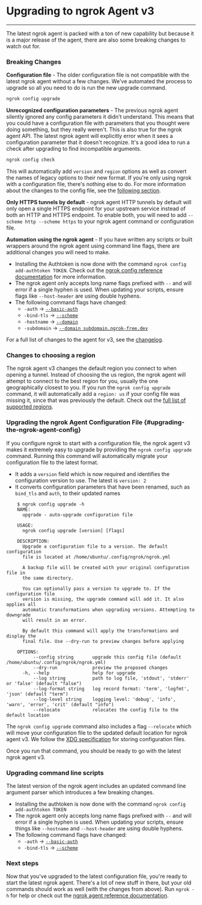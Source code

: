 
# Upgrading to ngrok Agent v3
---------------------------

The latest ngrok agent is packed with a ton of new capability but because it is a major release of the agent, there are also some breaking changes to watch out for.

### Breaking Changes

**Configuration file** - The older configuration file is not compatible with the latest ngrok agent without a few changes. We've automated the process to upgrade so all you need to do is run the new upgrade command.
```bash
ngrok config upgrade
```

**Unrecognized configuration parameters** - The previous ngrok agent silently ignored any config parameters it didn't understand. This means that you could have a configuration file with parameters that you thought were doing something, but they really weren't. This is also true for the ngrok agent API. The latest ngrok agent will explicitly error when it sees a configuration parameter that it doesn't recognize. It's a good idea to run a check after upgrading to find incompatible arguments.
```bash
ngrok config check
```
This will automatically add `version` and `region` options as well as convert the names of legacy options to their new format. If you're only using ngrok with a configuration file, there's nothing else to do. For more information about the changes to the config file, see the [following section](#upgrading-the-ngrok-agent-config).

**Only HTTPS tunnels by default** - ngrok agent HTTP tunnels by default will only open a single HTTPS endpoint for your upstream service instead of both an HTTP and HTTPS endpoint. To enable both, you will need to add `--scheme http --scheme https` to your ngrok agent command or configuration file.

**Automation using the ngrok agent** - If you have written any scripts or built wrappers around the ngrok agent using command line flags, there are additional changes you will need to make.

*   Installing the Authtoken is now done with the command `ngrok config add-authtoken TOKEN`. Check out the [ngrok config reference documentation](/secure-tunnels/ngrok-agent/reference/ngrok#ngrok-config) for more information.
*   The ngrok agent only accepts long name flags prefixed with `--` and will error if a single hyphen is used. When updating your scripts, ensure flags like `--host-header` are using double hyphens.
*   The following command flags have changed:
    *   `-auth` -> [`--basic-auth`](/secure-tunnels/ngrok-agent/reference/ngrok#ngrok-http-flags)
    *   `-bind-tls` -> [`--scheme`](/secure-tunnels/ngrok-agent/reference/ngrok#ngrok-http-flags)
    *   `-hostname` -> [`--domain`](/secure-tunnels/ngrok-agent/reference/ngrok#ngrok-http-flags)
    *   `-subdomain` -> [`--domain subdomain.ngrok-free.dev`](/secure-tunnels/ngrok-agent/reference/ngrok#ngrok-http-flags)

For a full list of changes to the agent for v3, see the [changelog](/secure-tunnels/ngrok-agent/reference/changelog).

### Changes to choosing a region

The ngrok agent v3 changes the default region you connect to when opening a tunnel. Instead of choosing the us region, the ngrok agent will attempt to connect to the best region for you, usually the one geographically closest to you. If you run the `ngrok config upgrade` command, it will automatically add a `region: us` if your config file was missing it, since that was previously the default. Check out the [full list of supported regions](/cloud-edge/pops#locs).

### Upgrading the ngrok Agent Configuration File {#upgrading-the-ngrok-agent-config}

If you configure ngrok to start with a configuration file, the ngrok agent v3 makes it extremely easy to upgrade by providing the `ngrok config upgrade` command. Running this command will automatically migrate your configuration file to the latest format.

*   It adds a `version` field which is now required and identifies the configuration version to use. The latest is `version: 2`
*   It converts configuration parameters that have been renamed, such as `bind_tls` and `auth`, to their updated names
```
    $ ngrok config upgrade -h
    NAME: 
      upgrade - auto-upgrade configuration file
    
    USAGE:
      ngrok config upgrade [version] [flags]
    
    DESCRIPTION: 
      Upgrade a configuration file to a version. The default configuration 
      file is located at /home/ubuntu/.config/ngrok/ngrok.yml
    
      A backup file will be created with your original configuration file in
      the same directory.
    
      You can optionally pass a version to upgrade to. If the configuration file
      version is missing, the upgrade command will add it. It also applies all
      automatic transformations when upgrading versions. Attempting to downgrade
      will result in an error.
    
      By default this command will apply the transformations and display the
      final file. Use --dry-run to preview changes before applying
    
    OPTIONS:
          --config string       upgrade this config file (default /home/ubuntu/.config/ngrok/ngrok.yml)
          --dry-run             preview the proposed changes
      -h, --help                help for upgrade
          --log string          path to log file, 'stdout', 'stderr' or 'false' (default "false")
          --log-format string   log record format: 'term', 'logfmt', 'json' (default "term")
          --log-level string    logging level: 'debug', 'info', 'warn', 'error', 'crit' (default "info")
          --relocate            relocates the config file to the default location
```
The `ngrok config upgrade` command also includes a flag `--relocate` which will move your configuration file to the updated default location for ngrok agent v3. We follow the [XDG specification](https://wiki.archlinux.org/title/XDG_Base_Directory) for storing configuration files.

Once you run that command, you should be ready to go with the latest ngrok agent v3.

### Upgrading command line scripts

The latest version of the ngrok agent includes an updated command line argument parser which introduces a few breaking changes.

*   Installing the authtoken is now done with the command `ngrok config add-authtoken TOKEN`
*   The ngrok agent only accepts long name flags prefixed with `--` and will error if a single hyphen is used. When updating your scripts, ensure things like `--hostname` and `--host-header` are using double hyphens.
*   The following command flags have changed:
    *   `-auth` -> [`--basic-auth`](/secure-tunnels/ngrok-agent/reference/ngrok#ngrok-http-flags)
    *   `-bind-tls` -> [`--scheme`](/secure-tunnels/ngrok-agent/reference/ngrok#ngrok-http-flags)

### Next steps

Now that you've upgraded to the latest configuration file, you're ready to start the latest ngrok agent. There's a lot of new stuff in there, but your old commands should work as well (with the changes from above). Run `ngrok -h` for help or check out the [ngrok agent reference documentation](/secure-tunnels/ngrok-agent/reference).
